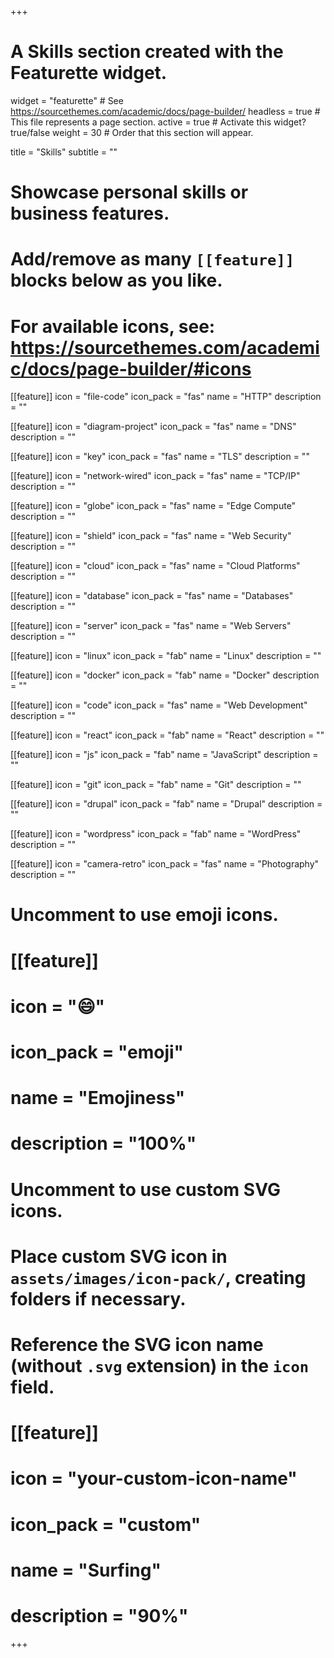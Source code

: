 +++
# A Skills section created with the Featurette widget.
widget = "featurette"  # See https://sourcethemes.com/academic/docs/page-builder/
headless = true  # This file represents a page section.
active = true  # Activate this widget? true/false
weight = 30  # Order that this section will appear.

title = "Skills"
subtitle = ""

# Showcase personal skills or business features.
# 
# Add/remove as many `[[feature]]` blocks below as you like.
# 
# For available icons, see: https://sourcethemes.com/academic/docs/page-builder/#icons

[[feature]]
  icon = "file-code"
  icon_pack = "fas"
  name = "HTTP"
  description = ""

[[feature]]
  icon = "diagram-project"
  icon_pack = "fas"
  name = "DNS"
  description = ""
  
[[feature]]
  icon = "key"
  icon_pack = "fas"
  name = "TLS"
  description = ""

[[feature]]
  icon = "network-wired"
  icon_pack = "fas"
  name = "TCP/IP"
  description = ""

[[feature]]
  icon = "globe"
  icon_pack = "fas"
  name = "Edge Compute"
  description = ""

[[feature]]
  icon = "shield"
  icon_pack = "fas"
  name = "Web Security"
  description = ""

[[feature]]
  icon = "cloud"
  icon_pack = "fas"
  name = "Cloud Platforms"
  description = ""

[[feature]]
  icon = "database"
  icon_pack = "fas"
  name = "Databases"
  description = ""

[[feature]]
  icon = "server"
  icon_pack = "fas"
  name = "Web Servers"
  description = ""  

[[feature]]
  icon = "linux"
  icon_pack = "fab"
  name = "Linux"
  description = "" 

[[feature]]
  icon = "docker"
  icon_pack = "fab"
  name = "Docker"
  description = ""

[[feature]]
  icon = "code"
  icon_pack = "fas"
  name = "Web Development"
  description = ""

[[feature]]
  icon = "react"
  icon_pack = "fab"
  name = "React"
  description = ""

[[feature]]
  icon = "js"
  icon_pack = "fab"
  name = "JavaScript"
  description = ""  

[[feature]]
  icon = "git"
  icon_pack = "fab"
  name = "Git"
  description = ""  

[[feature]]
  icon = "drupal"
  icon_pack = "fab"
  name = "Drupal"
  description = ""

[[feature]]
  icon = "wordpress"
  icon_pack = "fab"
  name = "WordPress"
  description = ""   
  
[[feature]]
  icon = "camera-retro"
  icon_pack = "fas"
  name = "Photography"
  description = ""

# Uncomment to use emoji icons.
# [[feature]]
#  icon = ":smile:"
#  icon_pack = "emoji"
#  name = "Emojiness"
#  description = "100%"  

# Uncomment to use custom SVG icons.
# Place custom SVG icon in `assets/images/icon-pack/`, creating folders if necessary.
# Reference the SVG icon name (without `.svg` extension) in the `icon` field.
# [[feature]]
#  icon = "your-custom-icon-name"
#  icon_pack = "custom"
#  name = "Surfing"
#  description = "90%"

+++
